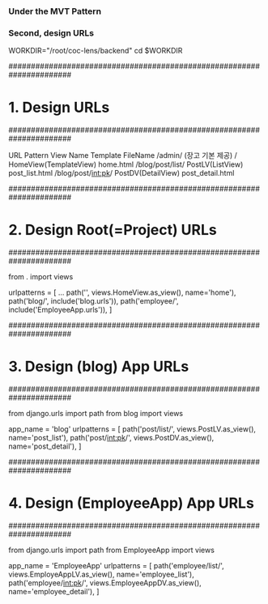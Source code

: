 ### Under the MVT Pattern
### Second, design URLs

WORKDIR="/root/coc-lens/backend"
cd $WORKDIR

######################################################################
# 1. Design URLs
######################################################################

URL Pattern               View Name               Template FileName
/admin/                   (장고 기본 제공)
/                         HomeView(TemplateView)  home.html
/blog/post/list/          PostLV(ListView)        post_list.html
/blog/post/<int:pk>/      PostDV(DetailView)      post_detail.html


######################################################################
# 2. Design Root(=Project) URLs
######################################################################

from . import views

urlpatterns = [
    ...
    path('', views.HomeView.as_view(), name='home'),
    path('blog/', include('blog.urls')),
    path('employee/', include('EmployeeApp.urls')),
]


######################################################################
# 3. Design (blog) App URLs
######################################################################

from django.urls import path
from blog import views

app_name = 'blog'
urlpatterns = [
    path('post/list/', views.PostLV.as_view(), name='post_list'),
    path('post/<int:pk>/', views.PostDV.as_view(), name='post_detail'),
]


######################################################################
# 4. Design (EmployeeApp) App URLs
######################################################################

from django.urls import path
from EmployeeApp import views

app_name = 'EmployeeApp'
urlpatterns = [
    path('employee/list/', views.EmployeAppLV.as_view(), name='employee_list'),
    path('employee/<int:pk>/', views.EmployeeAppDV.as_view(), name='employee_detail'),
]


